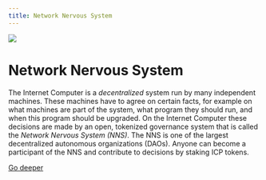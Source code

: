 ```yaml
---
title: Network Nervous System
---
```


![](/img/how-it-works/network-nervous-system-nns.600x300.jpg)

# Network Nervous System

The Internet Computer is a *decentralized* system run by many independent machines. These machines have to agree on certain facts, for example on what machines are part of the system, what program they should run, and when this program should be upgraded. On the Internet Computer these decisions are made by an open, tokenized governance system that is called the *Network Nervous System (NNS)*. The NNS is one of the largest decentralized autonomous organizations (DAOs). Anyone can become a participant of the NNS and contribute to decisions by staking ICP tokens.

[Go deeper](/nns/)
